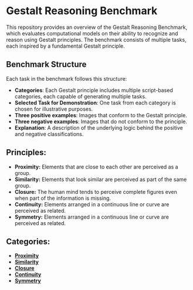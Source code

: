 
# Gestalt Reasoning Benchmark

This repository provides an overview of the Gestalt Reasoning Benchmark, which evaluates computational models on their ability to recognize and reason using Gestalt principles. The benchmark consists of multiple tasks, each inspired by a fundamental Gestalt principle.

## Benchmark Structure
Each task in the benchmark follows this structure:
- **Categories**: Each Gestalt principle includes multiple script-based categories, each capable of generating multiple tasks.
- **Selected Task for Demonstration**: One task from each category is chosen for illustrative purposes.
- **Three positive examples**: Images that conform to the Gestalt principle.
- **Three negative examples**: Images that do not conform to the principle.
- **Explanation**: A description of the underlying logic behind the positive and negative classifications.

## Principles:
- **Proximity:** Elements that are close to each other are perceived as a group. 
- **Similarity:** Elements that look similar are perceived as part of the same group.
- **Closure:** The human mind tends to perceive complete figures even when part of the information is missing.
- **Continuity:** Elements arranged in a continuous line or curve are perceived as related.
- **Symmetry:** Elements arranged in a continuous line or curve are perceived as related.

## Categories:
- [**Proximity**](task_demo/proximity/README.md) 
- [**Similarity**](task_demo/similarity/README.md)
- [**Closure**](task_demo/closure/README.md)
- [**Continuity**](task_demo/continuity/README.md)
- [**Symmetry**](task_demo/symmetry/README.md)
